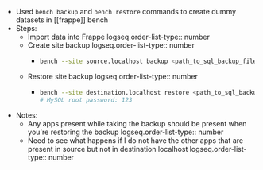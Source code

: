 - Used `bench backup` and `bench restore` commands to create dummy datasets in [[frappe]] bench
- Steps:
	- Import data into Frappe
	  logseq.order-list-type:: number
	- Create site backup
	  logseq.order-list-type:: number
		- ```bash
		  bench --site source.localhost backup <path_to_sql_backup_file>
		  ```
	- Restore site backup
	  logseq.order-list-type:: number
		- ```bash
		  bench --site destination.localhost restore <path_to_sql_backup_file> --force
		  # MySQL root password: 123
		  ```
- Notes:
	- Any apps present while taking the backup should be present when you're restoring the backup
	  logseq.order-list-type:: number
	- Need to see what happens if I do not have the other apps that are present in source but not in destination localhost
	  logseq.order-list-type:: number